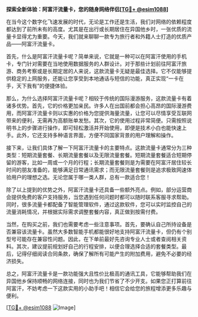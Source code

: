 **探索全新体验：阿富汗流量卡，您的随身网络伴侣[[TG💪+ @esim1088](https://t.me/s/esim1088)]**

在当今这个数字化飞速发展的时代，无论是工作还是生活，我们对网络的依赖程度都达到了前所未有的高度。尤其是在出行或长期居住在异国他乡时，一张优质的流量卡显得尤为重要。今天，我们就来聊聊一款专为旅行者和外籍人士打造的优质产品——阿富汗流量卡。

首先，什么是阿富汗流量卡呢？简单来说，它就是一种可以在阿富汗使用的手机卡，专门针对需要在当地使用数据服务的人群设计。对于那些计划前往阿富汗旅游、商务考察或是长期定居的人来说，这款流量卡无疑是最佳选择。它不仅能够提供稳定的上网服务，还能让您享受到本地通话与短信的功能，真正实现“一卡在手，天下我有”的便捷体验。

那么，为什么选择阿富汗流量卡呢？相较于传统的国际漫游服务，这款流量卡有着诸多优势。首先，它的价格更加亲民。许多人在出国前都会担心高昂的国际漫游费用，而阿富汗流量卡则以实惠的价格为您提供海量流量，让您可以尽情享受互联网带来的便利，无需再为高额账单发愁。其次，它的使用过程非常简便。只需按照说明书上的步骤进行操作，即可轻松激活并开始使用，即便是技术小白也能快速上手。此外，它还支持多种语言界面，方便不同国家背景的用户理解和操作。

接下来，让我们具体了解一下阿富汗流量卡的主要特点。这款流量卡通常分为三种类型：短期流量套餐、长期流量套餐以及无限流量套餐。短期流量套餐适合短期停留的游客，比如一周或一个月的行程；长期流量套餐则是为需要在阿富汗居住较长时间的朋友准备的，能够满足日常通讯需求；而无限流量套餐则是追求极致网速体验用户的理想之选。无论您属于哪一类人群，总有一款适合您！

除了以上提到的优势之外，阿富汗流量卡还具备一些额外亮点。例如，部分运营商会提供免费的客户支持服务，当您遇到任何问题时都可以随时联系客服寻求帮助。同时，很多流量卡都配备了智能管理软件，通过这款软件，您可以实时监控自己的流量消耗情况，并根据实际需求调整套餐内容，真正做到按需付费。

当然，在购买之前，我们也需要考虑一些注意事项。首先，要确认自己所持设备是否兼容该流量卡。虽然大多数智能手机都能很好地支持阿富汗流量卡，但仍有个别型号可能存在兼容性问题。因此，在下单前最好先咨询专业人士或者查阅相关资料。其次，建议提前规划好自己的行程安排，以便合理选择合适的套餐类型。最后，记得仔细阅读合同条款，确保了解所有可能产生的附加费用，避免不必要的经济损失。

总之，阿富汗流量卡是一款功能强大且性价比极高的通讯工具，它能够帮助我们在异国他乡保持顺畅的网络连接，同时也为我们节省了不少开支。如果您正打算前往阿富汗，不妨考虑一下这款实用的小助手吧！相信它会给您的旅程增添更多乐趣与便利。

[[TG💪+ @esim1088](https://t.me/s/esim1088) ![Image](https://i.postimg.cc/4NQfJmqS/Snipaste-2025-05-13-00-14-12.png)]